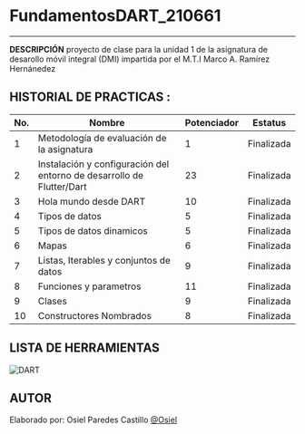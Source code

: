 # FundamentosDART_210661
----

**DESCRIPCIÓN**
proyecto de clase para la unidad 1 de la asignatura de desarollo móvil integral (DMI) impartida por el M.T.I Marco A. Ramírez Hernánedez

## HISTORIAL DE PRACTICAS :
|No.|Nombre|Potenciador|Estatus|
|--|--|--|--|
|1|Metodología de evaluación de la asignatura|1|Finalizada|
|2|Instalación y configuración del entorno de desarrollo de Flutter/Dart|23|Finalizada|
|3|Hola mundo desde DART| 10 |Finalizada|
|4|Tipos de datos| 5 | Finalizada |
|5|Tipos de datos dinamicos| 5 | Finalizada|
|6|Mapas | 6 | Finalizada |
|7|Listas, Iterables y conjuntos de datos | 9 | Finalizada |
|8|Funciones y parametros | 11 | Finalizada | 
|9|Clases | 9 | Finalizada |
|10| Constructores Nombrados | 8 | Finalizada |

## LISTA DE HERRAMIENTAS
![DART](https://img.shields.io/badge/Dart-0175C2?style=for-the-badge&logo=dart&logoColor=white)

## AUTOR 
Elaborado por: Osiel Paredes Castillo [@Osiel](https://github.com/Osiel-Paredes)

